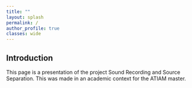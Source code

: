 ```yaml
---
title: ""
layout: splash
permalink: /
author_profile: true
classes: wide
---
```


## Introduction

This page is a presentation of the project Sound Recording and Source Separation. This was made in an academic context for the ATIAM master.